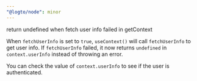 ```yaml
---
"@logto/node": minor
---
```


return undefined when fetch user info failed in getContext

When `fetchUserInfo` is set to `true`, `useContext()` will call `fetchUserInfo` to get user info. If `fetchUserInfo` failed, it now returns `undefined` in `context.userInfo` instead of throwing an error.

You can check the value of `context.userInfo` to see if the user is authenticated.
